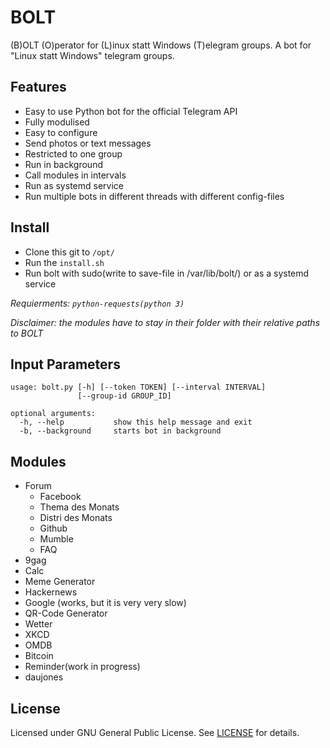 # BOLT
(B)OLT (O)perator for (L)inux statt Windows (T)elegram groups. A bot for "Linux statt Windows" telegram groups.


Features
--------

- Easy to use Python bot for the official Telegram API
- Fully modulised
- Easy to configure
- Send photos or text messages
- Restricted to one group
- Run in background
- Call modules in intervals
- Run as systemd service
- Run multiple bots in different threads with different config-files


Install
-------

- Clone this git to `/opt/`
- Run the `install.sh`
- Run bolt with sudo(write to save-file in /var/lib/bolt/) or as a systemd service

*Requierments: `python-requests(python 3)`*

*Disclaimer: the modules have to stay in their folder with their relative paths to BOLT*


Input Parameters
----------------

```
usage: bolt.py [-h] [--token TOKEN] [--interval INTERVAL]
               [--group-id GROUP_ID]

optional arguments:
  -h, --help           show this help message and exit
  -b, --background     starts bot in background
```


Modules
-------

- Forum
    - Facebook
    - Thema des Monats
    - Distri des Monats
    - Github
    - Mumble
    - FAQ
- 9gag
- Calc
- Meme Generator
- Hackernews
- Google (works, but it is very very slow)
- QR-Code Generator
- Wetter
- XKCD
- OMDB
- Bitcoin
- Reminder(work in progress)
- daujones


License
-------

Licensed under GNU General Public License.
See [LICENSE](./LICENSE) for details.
